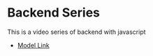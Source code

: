 # Backend Series

This is a video series of backend with javascript

- [Model Link](https://app.eraser.io/workspace/YtPqZ1VogxGy1jzIDkzj?origin=share)

